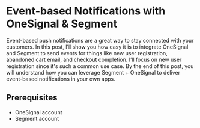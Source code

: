 # Event-based Notifications with OneSignal & Segment

Event-based push notifications are a great way to stay connected with your customers. In this post, I’ll show you how easy it is to integrate OneSignal and Segment to send events for things like new user registration, abandoned cart email, and checkout completion. I’ll focus on new user registration since it's such a common use case. By the end of this post, you will understand how you can leverage Segment + OneSignal to deliver event-based notifications in your own apps. 

## Prerequisites
* OneSignal account
* Segment account

